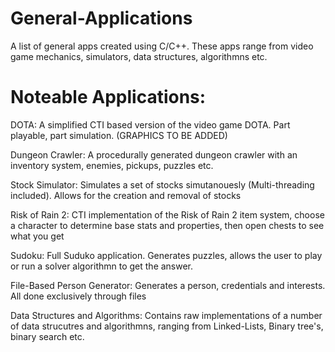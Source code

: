 # General-Applications
 A list of general apps created using C/C++. These apps range from video game mechanics, simulators, data structures, algorithmns etc.

Noteable Applications:
======================
DOTA:
A simplified CTI based version of the video game DOTA. Part playable, part simulation. (GRAPHICS TO BE ADDED)

Dungeon Crawler:
A procedurally generated dungeon crawler with an inventory system, enemies, pickups, puzzles etc.

Stock Simulator:
Simulates a set of stocks simutanouesly (Multi-threading included). Allows for the creation and removal of stocks

Risk of Rain 2:
CTI implementation of the Risk of Rain 2 item system, choose a character to determine base stats and properties, then open chests to see what you get

Sudoku:
Full Suduko application. Generates puzzles, allows the user to play or run a solver algorithmn to get the answer.

File-Based Person Generator:
Generates a person, credentials and interests. All done exclusively through files

Data Structures and Algorithms:
Contains raw implementations of a number of data strucutres and algorithmns, ranging from Linked-Lists, Binary tree's, binary search etc.


